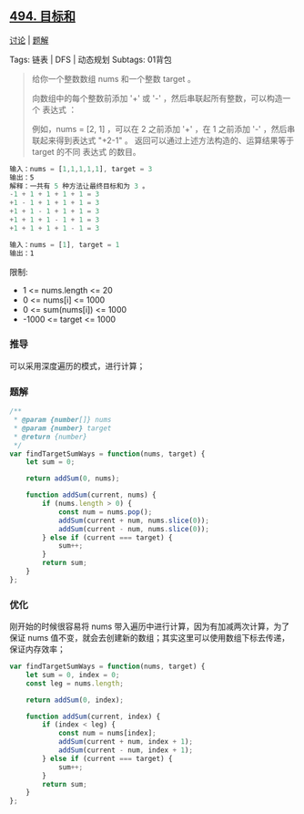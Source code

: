 ## [494. 目标和](https://leetcode-cn.com/problems/target-sum/)

[讨论](https://leetcode-cn.com/problems/target-sum/comments/) | [题解](https://leetcode-cn.com/problems/target-sum/solution/)

Tags: 链表 | DFS | 动态规划
Subtags: 01背包

> 给你一个整数数组 nums 和一个整数 target 。
> 
> 向数组中的每个整数前添加 '+' 或 '-' ，然后串联起所有整数，可以构造一个 表达式 ：
>
> 例如，nums = [2, 1] ，可以在 2 之前添加 '+' ，在 1 之前添加 '-' ，然后串联起来得到表达式 "+2-1" 。
> 返回可以通过上述方法构造的、运算结果等于 target 的不同 表达式 的数目。

```js
输入：nums = [1,1,1,1,1], target = 3
输出：5
解释：一共有 5 种方法让最终目标和为 3 。
-1 + 1 + 1 + 1 + 1 = 3
+1 - 1 + 1 + 1 + 1 = 3
+1 + 1 - 1 + 1 + 1 = 3
+1 + 1 + 1 - 1 + 1 = 3
+1 + 1 + 1 + 1 - 1 = 3

输入：nums = [1], target = 1
输出：1
```

限制:
- 1 <= nums.length <= 20
- 0 <= nums[i] <= 1000
- 0 <= sum(nums[i]) <= 1000
- -1000 <= target <= 1000

### 推导
可以采用深度遍历的模式，进行计算；

### 题解
```js
/**
 * @param {number[]} nums
 * @param {number} target
 * @return {number}
 */
var findTargetSumWays = function(nums, target) {
    let sum = 0;

    return addSum(0, nums);

    function addSum(current, nums) {
        if (nums.length > 0) {
            const num = nums.pop();
            addSum(current + num, nums.slice(0));
            addSum(current - num, nums.slice(0));
        } else if (current === target) {
            sum++;
        }
        return sum;
    }
};
```

### 优化
刚开始的时候很容易将 nums 带入遍历中进行计算，因为有加减两次计算，为了保证 nums 值不变，就会去创建新的数组；其实这里可以使用数组下标去传递，保证内存效率；

```js
var findTargetSumWays = function(nums, target) {
    let sum = 0, index = 0;
    const leg = nums.length;

    return addSum(0, index);

    function addSum(current, index) {
        if (index < leg) {
            const num = nums[index];
            addSum(current + num, index + 1);
            addSum(current - num, index + 1);
        } else if (current === target) {
            sum++;
        }
        return sum;
    }
};
```
